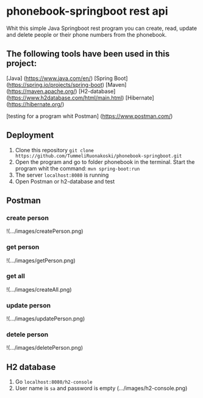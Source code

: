 # phonebook-springboot rest api

Whit this simple Java Springboot rest program you can create, read, update and delete people or their phone numbers from the phonebook.

## The following tools have been used in this project:

[Java] (https://www.java.com/en/)
[Spring Boot] (https://spring.io/projects/spring-boot)
[Maven] (https://maven.apache.org/)
[H2-database] (https://www.h2database.com/html/main.html)
[Hibernate] (https://hibernate.org/)

[testing for a program whit Postman] (https://www.postman.com/)

## Deployment
1. Clone this repository `git clone https://github.com/TummeliRuonakoski/phonebook-springboot.git`
2. Open the program and go to folder phonebook in the terminal. Start the program whit the command: `mvn spring-boot:run`
3. The server `localhost:8080` is running
4. Open Postman or h2-database and test
## Postman
### create person
!(.../images/createPerson.png)
### get person
!(.../images/getPerson.png)
### get all
!(.../images/createAll.png)
### update person
!(.../images/updatePerson.png)
### detele person
!(.../images/deletePerson.png)


## H2 database
1. Go `localhost:8080/h2-console`
2. User name is `sa` and password is empty
(.../images/h2-console.png)
